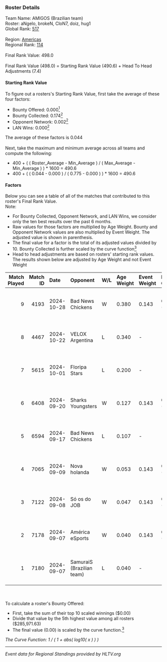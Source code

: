 ### Roster Details<br />
Team Name: AMIGOS (Brazilian team)<br />
Roster: aNgelo, brokeN, CloN7, doiz, hug1<br />
Global Rank: [517](../../standings_global_2025_02_28.md)<br />
<br />
Region: [Americas]( ../../standings_americas_2025_02_28.md)<br />
Regional Rank: [114]( ../../standings_americas_2025_02_28.md)<br />
<br />
Final Rank Value:  498.0<br />
<br />
Final Rank Value (498.0) = Starting Rank Value (490.6) + Head To Head Adjustments (7.4)<br />

#### Starting Rank Value<br />
To figure out a rosters's Starting Rank Value, first take the average of these four factors:<br />
- Bounty Offered: 0.000[<sup>1</sup>](#table2)
- Bounty Collected: 0.174[<sup>2</sup>](#table1)
- Opponent Network: 0.002[<sup>2</sup>](#table1)
- LAN Wins: 0.000[<sup>2</sup>](#table1)

The average of these factors is 0.044<br />
<br />
Next, take the maximum and minimum average across all teams and compute the following:<br />
- 400 + ( ( Roster_Average - Min_Average ) / ( Max_Average - Min_Average ) ) * 1600 = 490.6
- 400 + ( ( 0.044 - 0.000 ) / ( 0.775 - 0.000 ) ) * 1600 = 490.6


#### Factors<br />
Below you can see a table of all of the matches that contributed to this roster's Final Rank Value.<br />
Note:<br />

- For Bounty Collected, Opponent Network, and LAN Wins, we consider only the ten best results over the past 6 months.
- Raw values for those factors are multiplied by Age Weight. Bounty and Opponent Network values are also multiplied by Event Weight. The adjusted value is shown in parenthesis.
- The final value for a factor is the total of its adjusted values divided by 10. Bounty Collected is further scaled by the curve function[<sup>3</sup>](#curveFunction)
- Head to head adjustments are based on rosters' starting rank values. The results shown below are adjusted by Age Weight and not Event Weight
<span id="table1"></span><br />


| Match Played | Match ID | Date       | Opponent                  | W/L | Age Weight | Event Weight | Bounty Collected | Opponent Network | LAN Wins  | H2H Adj. | Roster                            |
| -: | -: | :- | :- | :- | :- | :- | :- | :- | :- | -: | :- |
|            9 |     4193 | 2024-10-28 | Bad News Chickens         | W   | 0.380      | 0.143        | 0.003 (0.000)    | 0.259 (0.014)    | 0 (0.000) |     9.16 | aNgelo, brokeN, CloN7, doiz, hug1 |
|            8 |     4467 | 2024-10-22 | VELOX Argentina           | L   | 0.340      | -            | -                | -                | -         |    -3.70 | aNgelo, brokeN, CloN7, doiz, hug1 |
|            7 |     5615 | 2024-10-01 | Floripa Stars             | L   | 0.200      | -            | -                | -                | -         |    -1.71 | aNgelo, brokeN, CloN7, doiz, hta  |
|            6 |     6408 | 2024-09-20 | Sharks Youngsters         | W   | 0.127      | 0.143        | 0.000 (0.000)    | 0.105 (0.002)    | 0 (0.000) |     2.51 | aNgelo, brokeN, doiz, hta, nz1    |
|            5 |     6594 | 2024-09-17 | Bad News Chickens         | L   | 0.107      | -            | -                | -                | -         |    -0.81 | aNgelo, brokeN, doiz, hta, nz1    |
|            4 |     7065 | 2024-09-09 | Nova holanda              | W   | 0.053      | 0.143        | 0.000 (0.000)    | 0.099 (0.001)    | 0 (0.000) |     1.09 | aNgelo, brokeN, doiz, hta, nz1    |
|            3 |     7122 | 2024-09-08 | Só os do JOB              | W   | 0.047      | 0.143        | 0.000 (0.000)    | 0.000 (0.000)    | 0 (0.000) |     0.56 | aNgelo, brokeN, doiz, hta, nz1    |
|            2 |     7178 | 2024-09-07 | América eSports           | W   | 0.040      | 0.143        | 0.000 (0.000)    | 0.272 (0.002)    | 0 (0.000) |     0.85 | aNgelo, brokeN, doiz, hta, nz1    |
|            1 |     7180 | 2024-09-07 | SamuraiS (Brazilian team) | L   | 0.040      | -            | -                | -                | -         |    -0.60 | aNgelo, brokeN, doiz, hta, nz1    |

<br />
<span id="table2"></span><br />
To calculate a roster's Bounty Offered:<br />

- First, take the sum of their top 10 scaled winnings ($0.00)
- Divide that value by the 5th highest value among all rosters ($285,971.63)
- The final value (0.00) is scaled by the curve function.[<sup>3</sup>](#curveFunction)

<span id="curveFunction"></span>_The Curve Function: 1 / ( 1 + abs( log10( x ) ) )_<br />

---
_Event data for Regional Standings provided by HLTV.org_<br />
